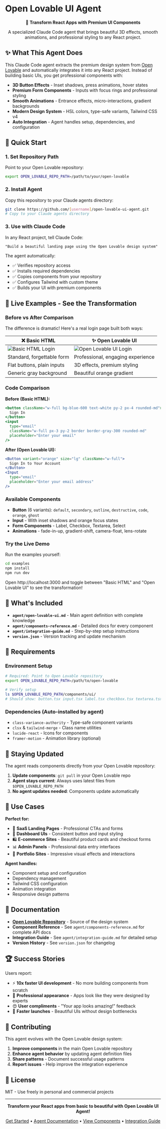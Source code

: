# Open Lovable UI Agent

<div align="center">

🎨 **Transform React Apps with Premium UI Components**

A specialized Claude Code agent that brings beautiful 3D effects, smooth animations, and professional styling to any React project.

</div>

## ✨ What This Agent Does

This Claude Code agent extracts the premium design system from [Open Lovable](https://github.com/mendableai/open-lovable) and automatically integrates it into any React project. Instead of building basic UIs, you get professional components with:

- **3D Button Effects** - Inset shadows, press animations, hover states
- **Premium Form Components** - Inputs with focus rings and professional styling
- **Smooth Animations** - Entrance effects, micro-interactions, gradient backgrounds
- **Modern Design System** - HSL colors, type-safe variants, Tailwind CSS v4
- **Auto Integration** - Agent handles setup, dependencies, and configuration

## 🚀 Quick Start

### 1. Set Repository Path
Point to your Open Lovable repository:
```bash
export OPEN_LOVABLE_REPO_PATH=/path/to/your/open-lovable
```

### 2. Install Agent
Copy this repository to your Claude agents directory:
```bash
git clone https://github.com/[username]/open-lovable-ui-agent.git
# Copy to your Claude agents directory
```

### 3. Use with Claude Code
In any React project, tell Claude Code:
```
"Build a beautiful landing page using the Open Lovable design system"
```

The agent automatically:
- ✅ Verifies repository access
- ✅ Installs required dependencies  
- ✅ Copies components from your repository
- ✅ Configures Tailwind with custom theme
- ✅ Builds your UI with premium components

## 🎨 Live Examples - See the Transformation

### Before vs After Comparison

The difference is dramatic! Here's a real login page built both ways:

<div align="center">

| ❌ Basic HTML | ✨ Open Lovable UI |
|---------------|-------------------|
| ![Basic HTML Login](examples/Images/Basic%20HTML.png) | ![Open Lovable UI Login](examples/Images/Open%20Lovable%20IU.png) |
| Standard, forgettable form | Professional, engaging experience |
| Flat buttons, plain inputs | 3D effects, premium styling |
| Generic gray background | Beautiful orange gradient |

</div>

### Code Comparison

**Before (Basic HTML):**
```jsx
<button className="w-full bg-blue-600 text-white py-2 px-4 rounded-md">
  Sign In
</button>
<input 
  type="email" 
  className="w-full px-3 py-2 border border-gray-300 rounded-md"
  placeholder="Enter your email"
/>
```

**After (Open Lovable UI):**
```jsx
<Button variant="orange" size="lg" className="w-full">
  Sign In to Your Account
</Button>
<Input 
  type="email"
  placeholder="Enter your email address"
/>
```

### Available Components

- **Button** (6 variants): `default`, `secondary`, `outline`, `destructive`, `code`, `orange`, `ghost`
- **Input** - With inset shadows and orange focus states
- **Form Components** - Label, Checkbox, Textarea, Select
- **Animations** - fade-in-up, gradient-shift, camera-float, lens-rotate

### Try the Live Demo

Run the examples yourself:
```bash
cd examples
npm install
npm run dev
```

Open http://localhost:3000 and toggle between "Basic HTML" and "Open Lovable UI" to see the transformation!

## 📁 What's Included

- **`agent/open-lovable-ui.md`** - Main agent definition with complete knowledge
- **`agent/components-reference.md`** - Detailed docs for every component
- **`agent/integration-guide.md`** - Step-by-step setup instructions
- **`version.json`** - Version tracking and update mechanism

## 🔧 Requirements

### Environment Setup
```bash
# Required: Point to Open Lovable repository
export OPEN_LOVABLE_REPO_PATH=/path/to/open-lovable

# Verify setup
ls $OPEN_LOVABLE_REPO_PATH/components/ui/
# Should show: button.tsx input.tsx label.tsx checkbox.tsx textarea.tsx select.tsx
```

### Dependencies (Auto-installed by agent)
- `class-variance-authority` - Type-safe component variants
- `clsx` & `tailwind-merge` - Class name utilities
- `lucide-react` - Icons for components
- `framer-motion` - Animation library (optional)

## 🔄 Staying Updated

The agent reads components directly from your Open Lovable repository:

1. **Update components**: `git pull` in your Open Lovable repo
2. **Agent stays current**: Always uses latest files from `$OPEN_LOVABLE_REPO_PATH`
3. **No agent updates needed**: Components update automatically

## 🎯 Use Cases

**Perfect for:**
- 🏢 **SaaS Landing Pages** - Professional CTAs and forms
- 📱 **Dashboard UIs** - Consistent button and input styling
- 🛍️ **E-commerce Sites** - Beautiful product cards and checkout forms
- 📊 **Admin Panels** - Professional data entry interfaces
- 🎨 **Portfolio Sites** - Impressive visual effects and interactions

**Agent handles:**
- Component setup and configuration
- Dependency management
- Tailwind CSS configuration
- Animation integration
- Responsive design patterns

## 📖 Documentation

- **[Open Lovable Repository](https://github.com/mendableai/open-lovable)** - Source of the design system
- **Component Reference** - See `agent/components-reference.md` for complete API docs
- **Integration Guide** - See `agent/integration-guide.md` for detailed setup
- **Version History** - See `version.json` for changelog

## 🏆 Success Stories

Users report:
- ⚡ **10x faster UI development** - No more building components from scratch
- 🎨 **Professional appearance** - Apps look like they were designed by experts  
- 😍 **User compliments** - "Your app looks amazing!" feedback
- 🚀 **Faster launches** - Beautiful UIs without design bottlenecks

## 🤝 Contributing

This agent evolves with the Open Lovable design system:

1. **Improve components** in the main Open Lovable repository
2. **Enhance agent behavior** by updating agent definition files
3. **Share patterns** - Document successful usage patterns
4. **Report issues** - Help improve the integration experience

## 📄 License

MIT - Use freely in personal and commercial projects

---

<div align="center">

**Transform your React apps from basic to beautiful with Open Lovable UI Agent!**

[Get Started](#-quick-start) • [Agent Documentation](agent/open-lovable-ui.md) • [View Components](agent/components-reference.md) • [Integration Guide](agent/integration-guide.md)

</div>